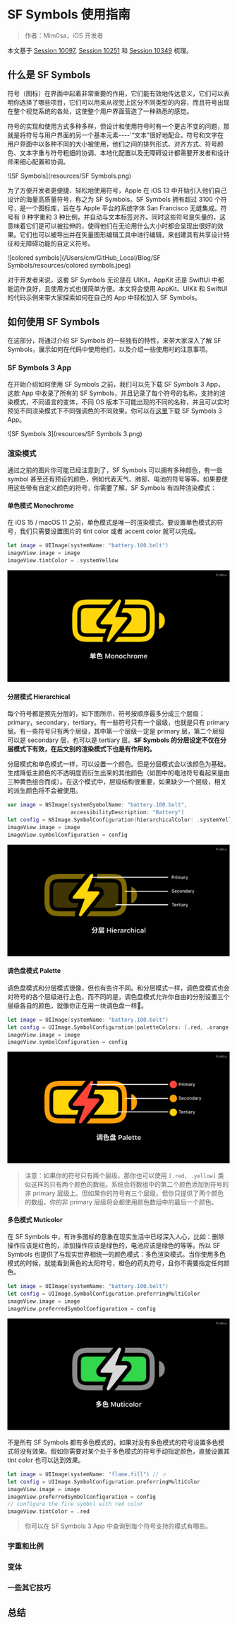 # SF Symbols 使用指南

> 作者：Mim0sa，iOS 开发者

本文基于 [Session 10097](https://developer.apple.com/videos/play/wwdc2021/10097), [Session 10251](https://developer.apple.com/videos/play/wwdc2021/10251) 和 [Session 10349](https://developer.apple.com/videos/play/wwdc2021/10349) 梳理。

## 什么是 SF Symbols

符号（图标）在界面中起着非常重要的作用，它们能有效地传达意义，它们可以表明你选择了哪些项目，它们可以用来从视觉上区分不同类型的内容，而且符号出现在整个视觉系统的各处，这使整个用户界面营造了一种熟悉的感觉。

符号的实现和使用方式多种多样，但设计和使用符号时有一个更古不变的问题，那就是将符号与用户界面的另一个基本元素----'“文本”很好地配合。符号和文字在用户界面中以各种不同的大小被使用，他们之间的排列形式、对齐方式、符号颜色、文本字重与符号粗细的协调、本地化配置以及无障碍设计都需要开发者和设计师来细心配置和协调。

![SF Symbols](resources/SF Symbols.png)

为了方便开发者更便捷、轻松地使用符号，Apple 在 iOS 13 中开始引入他们自己设计的海量高质量符号，称之为 SF Symbols。SF Symbols 拥有超过 3100 个符号，是一个图标库，旨在与 Apple 平台的系统字体 San Francisco 无缝集成。符号有 9 种字重和 3 种比例，并自动与文本标签对齐。同时这些符号是矢量的，这意味着它们是可以被拉伸的，使得他们在无论用什么大小时都会呈现出很好的效果。它们也可以被导出并在矢量图形编辑工具中进行编辑，来创建具有共享设计特征和无障碍功能的自定义符号。

![colored symbols](/Users/cm/GitHub_Local/Blog/SF Symbols/resources/colored symbols.jpeg)

对于开发者来说，这套 SF Symbols 无论是在 UIKit，AppKit 还是 SwiftUI 中都能运作良好，且使用方式也很简单方便。本文将会使用 AppKit、UIKit 和 SwiftUI 的代码示例来带大家探索如何在自己的 App 中轻松加入 SF Symbols。 

## 如何使用 SF Symbols

在这部分，将通过介绍 SF Symbols 的一些独有的特性，来带大家深入了解 SF Symbols，展示如何在代码中使用他们，以及介绍一些使用时的注意事项。

### SF Symbols 3 App

在开始介绍如何使用 SF Symbols 之前，我们可以先下载 SF Symbols 3 App，这款 App 中收录了所有的 SF Symbols，并且记录了每个符号的名称，支持的渲染模式，不同语言的变体，不同 OS 版本下可能出现的不同的名称，并且可以实时预览不同渲染模式下不同强调色的不同效果。你可以在[这里](https://developer.apple.com/sf-symbols/)下载 SF Symbols 3 App。

![SF Symbols 3](resources/SF Symbols 3.png)

### 渲染模式

通过之前的图片你可能已经注意到了，SF Symbols 可以拥有多种颜色，有一些 symbol 甚至还有预设的颜色，例如代表天气、肺部、电池的符号等等。如果要使用这些带有自定义颜色的符号，你需要了解，SF Symbols 有四种渲染模式：

#### 单色模式 Monochrome

在 iOS 15 / macOS 11 之前，单色模式是唯一的渲染模式。要设置单色模式的符号，我们只需要设置图片的 tint color 或者 accent color 就可以完成。

```swift
let image = UIImage(systemName: "battery.100.bolt")
imageView.image = image
imageView.tintColor = .systemYellow
```

![Monochrome](resources/Monochrome.png)

#### 分层模式 Hierarchical

每个符号都是预先分层的，如下图所示，符号按顺序最多分成三个层级：primary，secondary，tertiary。有一些符号只有一个层级，也就是只有 primary 层。有一些符号只有两个层级，其中第一个层级一定是 primary 层，第二个层级可以是 secondary 层，也可以是 tertiary 层。**SF Symbols 的分层设定不仅在分层模式下有效，在后文别的渲染模式下也是有作用的。**

分层模式和单色模式一样，可以设置一个颜色。但是分层模式会以该颜色为基础，生成降低主颜色的不透明度而衍生出来的其他颜色（如图中的电池符号看起来是由三种黄色组合而成）。在这个模式中，层级结构很重要，如果缺少一个层级，相关的派生颜色将不会被使用。

```swift
var image = NSImage(systemSymbolName: "battery.100.bolt",
                    accessibilityDescription: "Battery")
let config = NSImage.SymbolConfiguration(hierarchicalColor: .systemYellow)
imageView.image = image
imageView.symbolConfiguration = config
```

![Hierarchical](resources/Hierarchical.png)

#### 调色盘模式 Palette

调色盘模式和分层模式很像，但也有些许不同。和分层模式一样，调色盘模式也会对符号的各个层级进行上色，而不同的是，调色盘模式允许你自由的分别设置三个层级各自的颜色，就像你正在用一块调色盘一样🎨。

```swift
let image = UIImage(systemName: "battery.100.bolt")
let config = UIImage.SymbolConfiguration(paletteColors: [.red, .orange, .yellow])
imageView.image = image
imageView.symbolConfiguration = config
```

![Palette](resources/Palette.png)

>  注意：如果你的符号只有两个层级，那你也可以使用 `[.red, .yellow]`  类似这样的只有两个颜色的数组。系统会将数组中的第二个颜色添加到符号的非 primary 层级上。但如果你的符号有三个层级，但你只提供了两个颜色的数组，你的非 primary 层级将会都使用颜色数组中的最后一个颜色。

#### 多色模式 Muticolor

在 SF Symbols 中，有许多图标的意象在现实生活中已经深入人心，比如：删除操作应该是红色的，添加操作应该是绿色的，电池应该是绿色的等等。所以 SF Symbols 也提供了与现实世界相统一的颜色模式：多色渲染模式。当你使用多色模式的时候，就能看到黄色的太阳符号，橙色的药丸符号，且你不需要指定任何颜色。

```swift
let image = UIImage(systemName: "battery.100.bolt")
let config = UIImage.SymbolConfiguration.preferringMultiColor
imageView.image = image
imageView.preferredSymbolConfiguration = config
```

![Muticolor](resources/Muticolor.png)

不是所有 SF Symbols 都有多色模式的，如果对没有多色模式的符号设置多色模式将没有效果。假如你需要对某个处于多色模式的符号手动指定颜色，直接设置其 tint color 也可以达到效果。

```swift
let image = UIImage(systemName: "flame.fill") // 🔥
let config = UIImage.SymbolConfiguration.preferringMultiColor
imageView.image = image
imageView.preferredSymbolConfiguration = config
// configure the fire symbol with red color
imageView.tintColor = .red
```

> 你可以在 SF Symbols 3 App 中查询到每个符号支持的模式有哪些。

### 字重和比例

### 变体

### 一些其它技巧

## 总结













